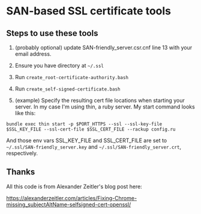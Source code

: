 # SAN-based SSL certificate tools

## Steps to use these tools  

1. (probably optional) update SAN-friendly_server.csr.cnf line 13 with your email address.

2.  Ensure you have directory at `~/.ssl`

3.  Run `create_root-certificate-authority.bash`
4.  Run `create_self-signed-certificate.bash`

5.  (example) Specify the resulting cert file locations when starting your server.  In my case I'm using thin, a ruby server.  My start command looks like this:

```
bundle exec thin start -p $PORT_HTTPS --ssl --ssl-key-file $SSL_KEY_FILE --ssl-cert-file $SSL_CERT_FILE --rackup config.ru
```

And those env vars SSL_KEY_FILE and SSL_CERT_FILE are set to `~/.ssl/SAN-friendly_server.key` and `~/.ssl/SAN-friendly_server.crt`, respectively.

## Thanks

All this code is from Alexander Zeitler's blog post here:

https://alexanderzeitler.com/articles/Fixing-Chrome-missing_subjectAltName-selfsigned-cert-openssl/

